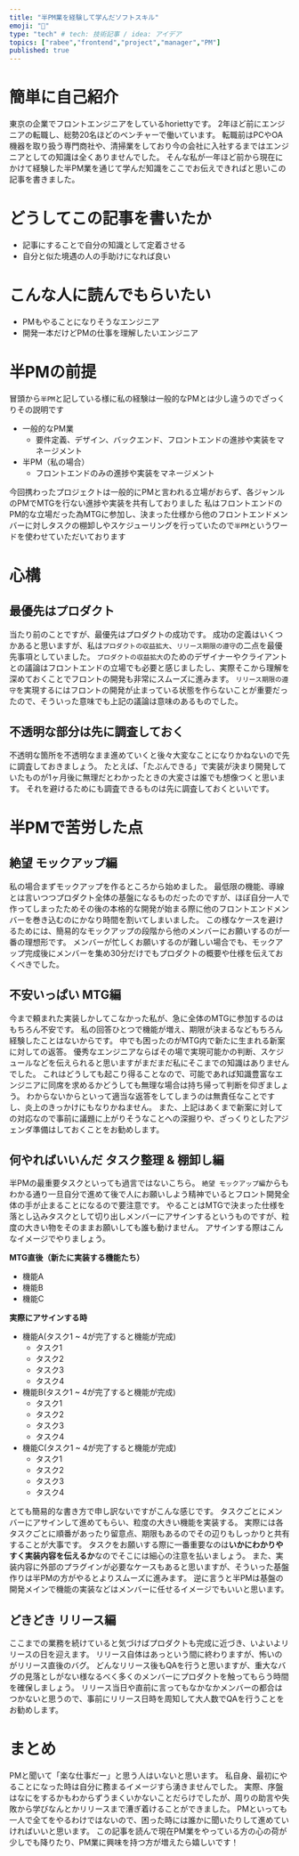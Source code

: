 ```yaml
---
title: "半PM業を経験して学んだソフトスキル"
emoji: "📝"
type: "tech" # tech: 技術記事 / idea: アイデア
topics: ["rabee","frontend","project","manager","PM"]
published: true
---
```

# 簡単に自己紹介
東京の企業でフロントエンジニアをしているhoriettyです。
2年ほど前にエンジニアの転職し、総勢20名ほどのベンチャーで働いています。
転職前はPCやOA機器を取り扱う専門商社や、清掃業をしており今の会社に入社するまではエンジニアとしての知識は全くありませんでした。
そんな私が一年ほど前から現在にかけて経験した半PM業を通じて学んだ知識をここでお伝えできればと思いこの記事を書きました。

# どうしてこの記事を書いたか
- 記事にすることで自分の知識として定着させる
- 自分と似た境遇の人の手助けになれば良い

# こんな人に読んでもらいたい
- PMもやることになりそうなエンジニア
- 開発一本だけどPMの仕事を理解したいエンジニア

# 半PMの前提
冒頭から`半PM`と記している様に私の経験は一般的なPMとは少し違うのでざっくりその説明です
- 一般的なPM業
  - 要件定義、デザイン、バックエンド、フロントエンドの進捗や実装をマネージメント
- 半PM（私の場合）
  - フロントエンドのみの進捗や実装をマネージメント

今回携わったプロジェクトは一般的にPMと言われる立場がおらず、各ジャンルのPMでMTGを行ない進捗や実装を共有しておりました
私はフロントエンドのPM的な立場だった為MTGに参加し、決まった仕様から他のフロントエンドメンバーに対しタスクの棚卸しやスケジューリングを行っていたので`半PM`というワードを使わせていただいております

# 心構
## 最優先はプロダクト
当たり前のことですが、最優先はプロダクトの成功です。
成功の定義はいくつかあると思いますが、私は`プロダクトの収益拡大`、`リリース期限の遵守`の二点を最優先事項としていました。
`プロダクトの収益拡大`のためのデザイナーやクライアントとの議論はフロントエンドの立場でも必要と感じましたし、実際そこから理解を深めておくことでフロントの開発も非常にスムーズに進みます。
`リリース期限の遵守`を実現するにはフロントの開発が止まっている状態を作らないことが重要だったので、そういった意味でも上記の議論は意味のあるものでした。

## 不透明な部分は先に調査しておく
不透明な箇所を不透明なまま進めていくと後々大変なことになりかねないので先に調査しておきましょう。
たとえば、「たぶんできる」で実装が決まり開発していたものが1ヶ月後に無理だとわかったときの大変さは誰でも想像つくと思います。
それを避けるためにも調査できるものは先に調査しておくといいです。

# 半PMで苦労した点

## 絶望 モックアップ編
私の場合まずモックアップを作るところから始めました。
最低限の機能、導線とは言いつつプロダクト全体の基盤になるものだったのですが、ほぼ自分一人で作ってしまったためその後の本格的な開発が始まる際に他のフロントエンドメンバーを巻き込むのにかなり時間を割いてしまいました。
この様なケースを避けるためには、簡易的なモックアップの段階から他のメンバーにお願いするのが一番の理想形です。
メンバーが忙しくお願いするのが難しい場合でも、モックアップ完成後にメンバーを集め30分だけでもプロダクトの概要や仕様を伝えておくべきでした。

## 不安いっぱい MTG編
今まで頼まれた実装しかしてこなかった私が、急に全体のMTGに参加するのはもちろん不安です。
私の回答ひとつで機能が増え、期限が決まるなどもちろん経験したことはないからです。
中でも困ったのがMTG内で新たに生まれる新案に対しての返答。
優秀なエンジニアならばその場で実現可能かの判断、スケジュールなどを伝えられると思いますがまだまだ私にそこまでの知識はありませんでした。
これはどうしても起こり得ることなので、可能であれば知識豊富なエンジニアに同席を求めるかどうしても無理な場合は持ち帰って判断を仰ぎましょう。
わからないからといって適当な返答をしてしまうのは無責任なことですし、炎上のきっかけにもなりかねません。
また、上記はあくまで新案に対しての対応なので事前に議題に上がりそうなことへの深掘りや、ざっくりとしたアジェンダ準備はしておくことをお勧めします。

## 何やればいいんだ タスク整理 & 棚卸し編
半PMの最重要タスクといっても過言ではないこちら。
`絶望 モックアップ編`からもわかる通り一旦自分で進めて後で人にお願いしよう精神でいるとフロント開発全体の手が止まることになるので要注意です。
やることはMTGで決まった仕様を落とし込みタスクとして切り出しメンバーにアサインするというものですが、粒度の大きい物をそのままお願いしても誰も動けません。
アサインする際はこんなイメージでやりましょう。

**MTG直後（新たに実装する機能たち）**
- 機能A
- 機能B
- 機能C

**実際にアサインする時**
- 機能A(タスク1 ~ 4が完了すると機能が完成)
  - タスク1
  - タスク2
  - タスク3
  - タスク4
- 機能B(タスク1 ~ 4が完了すると機能が完成)
  - タスク1
  - タスク2
  - タスク3
  - タスク4
- 機能C(タスク1 ~ 4が完了すると機能が完成)
  - タスク1
  - タスク2
  - タスク3
  - タスク4

とても簡易的な書き方で申し訳ないですがこんな感じです。
タスクごとにメンバーにアサインして進めてもらい、粒度の大きい機能を実装する。
実際には各タスクごとに順番があったり留意点、期限もあるのでその辺りもしっかりと共有することが大事です。
タスクをお願いする際に一番重要なのは**いかにわかりやすく実装内容を伝えるか**なのでそこには細心の注意を払いましょう。
また、実装内容に外部のプラグインが必要なケースもあると思いますが、そういった基盤作りは半PMの方がやるとよりスムーズに進みます。
逆に言うと半PMは基盤の開発メインで機能の実装などはメンバーに任せるイメージでもいいと思います。

## どきどき リリース編
ここまでの業務を続けていると気づけばプロダクトも完成に近づき、いよいよリリースの日を迎えます。
リリース自体はあっという間に終わりますが、怖いのがリリース直後のバグ。
どんなリリース後もQAを行うと思いますが、重大なバグの見落としがない様なるべく多くのメンバーにプロダクトを触ってもらう時間を確保しましょう。
リリース当日や直前に言ってもなかなかメンバーの都合はつかないと思うので、事前にリリース日時を周知して大人数でQAを行うことをお勧めします。

# まとめ
PMと聞いて「楽な仕事だー」と思う人はいないと思います。
私自身、最初にやることになった時は自分に務まるイメージすら湧きませんでした。
実際、序盤はなにをするかもわからずうまくいかないことだらけでしたが、周りの助言や失敗から学びなんとかリリースまで漕ぎ着けることができました。
PMといっても一人で全てをやるわけではないので、困った時には誰かに聞いたりして進めていければいいと思います。
この記事を読んで現在PM業をやっている方の心の荷が少しでも降りたり、PM業に興味を持つ方が増えたら嬉しいです！
